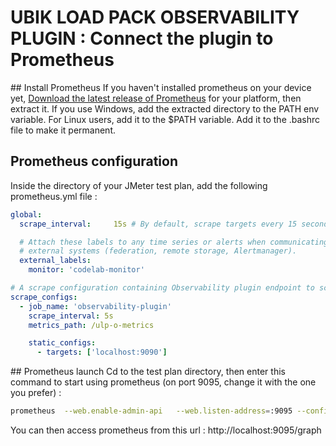# UBIK LOAD PACK OBSERVABILITY PLUGIN : Connect the plugin to Prometheus
## Install Prometheus
If you haven't installed prometheus on your device yet, 
[Download the latest release of Prometheus](https://prometheus.io/download/) for your platform, then extract it.
If you use Windows, add the extracted directory to the PATH env variable.
For Linux users, add it to the $PATH variable. Add it to the .bashrc file to make it permanent.

## Prometheus configuration
Inside the directory of your JMeter test plan, add the following prometheus.yml file :
```yml
global:
  scrape_interval:     15s # By default, scrape targets every 15 seconds.

  # Attach these labels to any time series or alerts when communicating with
  # external systems (federation, remote storage, Alertmanager).
  external_labels:
    monitor: 'codelab-monitor'

# A scrape configuration containing Observability plugin endpoint to scrape:
scrape_configs:
  - job_name: 'observability-plugin'
    scrape_interval: 5s
    metrics_path: /ulp-o-metrics

    static_configs:
      - targets: ['localhost:9090']
```

## Prometheus launch
Cd to the test plan directory, then enter this command to start using prometheus (on port 9095, change it with the one you prefer) :
```bash
prometheus  --web.enable-admin-api   --web.listen-address=:9095 --config.file=prometheus.yml
```

You can then access prometheus from this url :
http://localhost:9095/graph